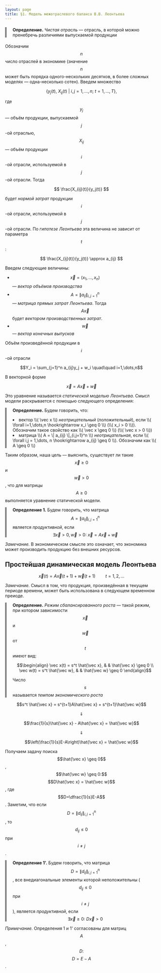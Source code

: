 ```yaml
---
layout: page
title: §1. Модель межотраслевого баланса В.В. Леонтьева
---
```


<div style="border-left: 5px solid grey; padding-left: 20px; margin: 20px 0">

<b>Определение.</b> <i>Чистая отрасль</i> &mdash; отрасль, в которой можно пренебречь различиями выпускаемой продукции

</div>

Обозначим $$n$$ число отраслей в экономике (значение $$n$$ может быть порядка одного-нескольких десятков, в более сложных моделях &mdash; одна-несколько сотен). Введем множество

$$ \left\{y_j(t),\ X_{ij}(t)\ |\  i,j=1,\dots,n;\ t=1,\dots,T \right\}, $$

где $$y_j$$ &mdash; объём продукции, выпускаемой $$j$$-ой отраслью, $$X_{ij}$$ &mdash; объём продукции $$i$$-ой отрасли, используемой в $$j$$-ой отрасли. Тогда

$$ \frac{X_{ij}(t)}{y_j(t)} $$

будет *нормой затрат* продукции $$i$$-ой отрасли, используемой в $$j$$-ой отрасли. По *гипотезе Леонтьева* эта величина не зависит от параметра $$t$$:

$$ \frac{X_{ij}(t)}{y_j(t)} \approx a_{ij} $$



Введем следующие величины:

* $$\vec x = (x_1, \dots, x_n)$$ &mdash; *вектор объёмов производства*
* $$A = \| a_{ij} \|_{i,j=1}^n$$ &mdash; *матрица прямых затрат Леонтьева*. Тогда $$A\vec x$$ будет *вектором производственных затрат*.
* $$\vec w$$ &mdash; *вектор конечных выпусков*

Объём произведённой продукции в $$i$$-ой отрасли

$$Y_i = \sum_{j=1}^n a_{ij}y_j + w_i \quad\quad i=1,\dots,n$$

В векторной форме

$$ \vec x = A\vec x + \vec w $$


Это уравнение называется *статической моделью Леонтьева*. Смысл модели раскрывается с помощью следующего определения:

<div style="border-left: 5px solid grey; padding-left: 20px; margin: 10px 0">

<b>Определение.</b> Будем говорить, что:

<li> вектор \\( \vec x \\) <i>неотрицательный</i> (<i>положительный</i>), если \\( \forall i=1,\dots,n \hookrightarrow x_i \geq 0 \\) (\\( x_i > 0 \\)). Обозначим такое свойство как \\( \vec x \geq 0 \\) (\\( \vec x > 0 \\)) </li>

<li> матрица \\( A = \| a_{ij} \|_{i,j=1}^n \\) <i>неотрицательная</i>, если \\( \forall i,j = 1,\dots, n \hookrightarrow a_{ij} \geq 0 \\). Обозначим как \\( A \geq 0 \\) </li>

</div>

Таким образом, наша цель &mdash; выяснить, существует ли такие $$\vec x \geq 0$$ и $$\vec w > 0$$, что для матрицы $$A \geq 0$$ выполняется уравнение статической модели.
    
<div style="border-left: 5px solid grey; padding-left: 20px; margin: 10px 0">

**Определение 1.** Будем говорить, что матрица $$A = \| a_{ij} \|_{i,j=1}^n$$ является *продуктивной*, если $$\exists \vec x>0, \vec w > 0 :\ \vec x = A\vec x + \vec w$$

</div>

*Замечание.* В экономическом смысле это означает, что экономика может производить продукцию без внешних ресурсов.



## Простейшая динамическая модель Леонтьева

$$\vec x(t) = A\vec x(t+1) + \vec w(t+1) \quad\quad t=1,2,\dots$$

*Замечание.* Смысл в том, что продукция, произведённая в текущем периоде времени, может быть использована в следующем временном преиоде.

<div style="border-left: 5px solid grey; padding-left: 20px; margin: 10px 0">

**Определение.** *Режим сбалансированного роста* &mdash; такой режим, при котором зависимости $$\vec x$$ и $$\vec w$$ от $$t$$ имеют вид:

$$\begin{align}
\vec x(t) = s^t \hat{\vec x}, & & \hat{\vec x} \geq 0 \\
\vec w(t) = s^t \hat{\vec w}, & & \hat{\vec w} \geq 0
\end{align}$$

Число $$s$$ называется *темпом экономического роста*

</div>

$$s^t \hat{\vec x} = s^{t+1}A\hat{\vec x} + s^{t+1}\hat{\vec w}$$

$$\Downarrow$$

$$\frac{1}{s}\hat{\vec x} - A\hat{\vec x} = \hat{\vec w}$$

$$\Downarrow$$

$$\left(\frac{1}{s}E-A\right)\hat{\vec x} = \hat{\vec w}$$

Получаем задачу поиска $$\hat{\vec x} \geq 0$$, $$\hat{\vec w} \geq 0:$$ $$D\hat{\vec x} = \hat{\vec w}$$, где $$D=\dfrac{1}{s}E-A$$. Заметим, что если $$D = \| d_{ij} \|_{i,j=1}^n$$, то $$d_{ij} \leq 0$$ при $$i \neq j$$.

<div style="border-left: 5px solid grey; padding-left: 20px; margin: 10px 0">

**Определение 1'.** Будем говорить, что матрица $$D = \| d_{ij} \|_{i,j=1}^n$$, все внедиагональные элементы которой неположительны ($$d_{ij} \leq 0$$ при $$i \neq j$$), является *продуктивной*, если $$\exists \vec x \geq 0 :\ D\vec x > 0$$

</div>

*Примечание.* Определения 1 и 1' согласованы для матриц $$A$$, $$D:$$ $$D=E-A$$.
